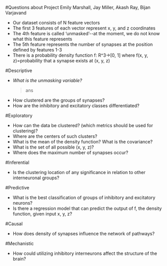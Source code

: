 #Questions about Project
Emily Marshall, Jay Miller, Akash Ray, Bijan Varjavand

- Our dataset consists of N feature vectors
- The first 3 features of each vector represent x, y, and z coordinates
- The 4th feature is called ‘unmasked’--at the moment, we do not know what this feature represents
- The 5th feature represents the number of synapses at the position defined by features 1-3
- There is a probability density function f: R^3→[0, 1] where f(x, y, z)=probability that a synapse exists at (x, y, z)

#Descriptive
- *What is the unmasking variable?*
  > ans
- How clustered are the groups of synapses?
- How are the inhibitory and excitatory classes differentiated?

#Exploratory
- How can the data be clustered? (which metrics should be used for clustering)?
- Where are the centers of such clusters?
- What is the mean of the density function? What is the covariance?
- What is the set of all possible (x, y, z)?
- Where does the maximum number of synapses occur?

#Inferential
- Is the clustering location of any significance in relation to other interneuronal groups?

#Predictive
- What is the best classification of groups of inhibitory and excitatory neurons?
- Is there a regression model that can predict the output of f, the density function, given input x, y, z? 

#Causal
- How does density of synapses influence the network of pathways?

#Mechanistic
- How could utilizing inhibitory interneurons affect the structure of the brain?
